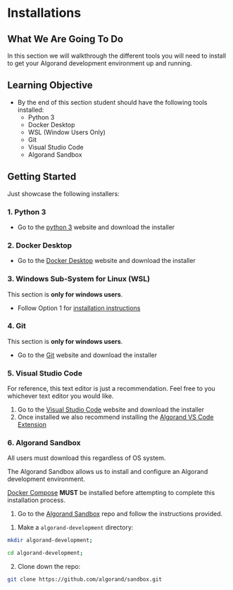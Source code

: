 # Installations

## What We Are Going To Do
In this section we will walkthrough the different tools you will need to install to get your Algorand development environment up and running.

## Learning Objective
* By the end of this section student should have the following tools installed:
  * Python 3
  * Docker Desktop
  * WSL (Window Users Only)
  * Git
  * Visual Studio Code
  * Algorand Sandbox

## Getting Started

Just showcase the following installers:

### 1. Python 3

* Go to the [python 3](https://www.python.org/downloads/) website and download the installer
### 2. Docker Desktop

* Go to the [Docker Desktop](https://www.docker.com/products/docker-desktop/) website and download the installer

### 3. Windows Sub-System for Linux (WSL)

This section is **only for windows users**.
* Follow Option 1 for [installation instructions](https://github.com/algorand/sandbox#windows)

### 4. Git
This section is **only for windows users**.

* Go to the [Git](https://git-scm.com/downloads) website and download the installer

### 5. Visual Studio Code

For reference, this text editor is just a recommendation. Feel free to you whichever text editor you would like.

1. Go to the [Visual Studio Code](https://code.visualstudio.com/) website and download the installer
2. Once installed we also recommend installing the [Algorand VS Code Extension](https://marketplace.visualstudio.com/items?itemName=obsidians.vscode-algorand)

### 6. Algorand Sandbox
All users must download this regardless of OS system.

The Algorand Sandbox allows us to install and configure an Algorand development environment.

[Docker Compose](./ch-12-environment-setup.md#2-docker-desktop) **MUST** be installed before attempting to complete this installation process.

1. Go to the [Algorand Sandbox](https://github.com/algorand/sandbox) repo and follow the instructions provided.

<!-- These are our (GemStack's) Instructions; not sure if we should leave this due to the possibility of the Algorand Sandbox docs changing. -->

1. Make a `algorand-development` directory:

```sh
mkdir algorand-development;

cd algorand-development;
```
2. Clone down the repo:
```sh
git clone https://github.com/algorand/sandbox.git
```